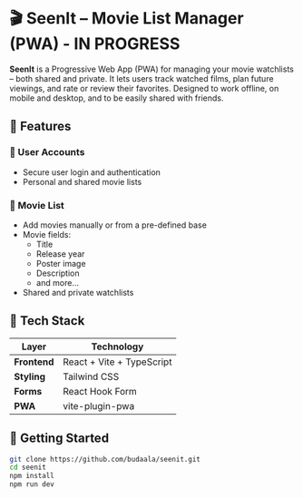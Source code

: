 # 🎬 SeenIt – Movie List Manager (PWA) - IN PROGRESS

**SeenIt** is a Progressive Web App (PWA) for managing your movie watchlists – both shared and private. It lets users track watched films, plan future viewings, and rate or review their favorites. Designed to work offline, on mobile and desktop, and to be easily shared with friends.

## 🚀 Features

### 👤 User Accounts
- Secure user login and authentication
- Personal and shared movie lists

### 📝 Movie List
- Add movies manually or from a pre-defined base
- Movie fields:
  - Title
  - Release year
  - Poster image
  - Description
  - and more...
- Shared and private watchlists

## 🧰 Tech Stack

| Layer       | Technology                            |
|-------------|----------------------------------------|
| **Frontend**| React + Vite + TypeScript              |
| **Styling** | Tailwind CSS                           |
| **Forms**   | React Hook Form                        |
| **PWA**     | vite-plugin-pwa                        |

## 🔧 Getting Started

```bash
git clone https://github.com/budaala/seenit.git
cd seenit
npm install
npm run dev
```
